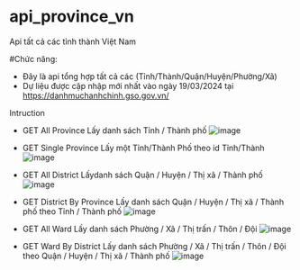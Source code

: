 # api_province_vn
Api tất cả các tỉnh thành Việt Nam

#Chức năng: 
  - Đây là api tổng hợp tất cả các (Tỉnh/Thành/Quận/Huyện/Phường/Xã)
  - Dự liệu được cập nhập mới nhất vào ngày 19/03/2024 tại https://danhmuchanhchinh.gso.gov.vn/


Intruction
  - GET All Province
    Lấy danh sách Tỉnh / Thành phố 
  ![image](https://github.com/DucHHoa/api_province_vn/assets/126636455/7f1582c0-a18f-41d8-9536-33d1ad8f8bf6)
 
 - GET Single Province
   Lấy một Tỉnh/Thành Phố theo id Tỉnh/Thành
   ![image](https://github.com/DucHHoa/api_province_vn/assets/126636455/05be4571-3209-4e95-9c34-6a6e182c5a44)


 - GET All District
   Lấydanh sách Quận / Huyện / Thị xã / Thành phố
   ![image](https://github.com/DucHHoa/api_province_vn/assets/126636455/7fc69f9f-120a-4d91-9f5d-ccac9fa5dbe9)
   
 - GET District By Province
   Lấy danh sách Quận / Huyện / Thị xã / Thành phố theo Tỉnh / Thành phố 
   ![image](https://github.com/DucHHoa/api_province_vn/assets/126636455/f88ab650-69d7-4283-81e5-197a239f16d5)


 - GET All Ward
   Lấy danh sách Phường / Xã / Thị trấn / Thôn / Đội
   ![image](https://github.com/DucHHoa/api_province_vn/assets/126636455/87f03703-ac38-4d6b-b121-ed73f08a0fec)

 - GET Ward By District
   Lấy danh sách Phường / Xã / Thị trấn / Thôn / Đội theo Quận / Huyện / Thị xã / Thành phố
   ![image](https://github.com/DucHHoa/api_province_vn/assets/126636455/efc5fb7a-4f0f-42d9-a331-25671254eab0)
